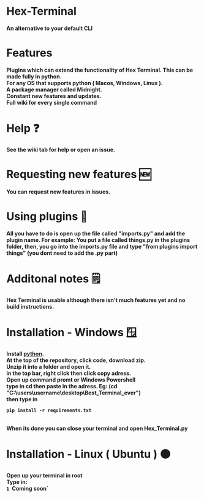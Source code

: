 
# Hex-Terminal 
<strong>
An alternative to your default CLI


# Features

Plugins which can extend the functionality of Hex Terminal. This can be made fully in python. </br>
For any OS that supports python ( Macos, Windows, Linux ).</br>
A package manager called Midnight.</br>
Constant new features and updates. </br>
Full wiki for every single command </br>

# Help ❓
See the wiki tab for help or open an issue.

       
        
        
 # Requesting new features 🆕
 
 You can request new features in issues.
 
 # Using plugins 🔌
 All you have to do is open up the file called "imports.py" and add the plugin name. For example: You put a file called things.py in the plugins folder, then, you go into the imports.py file and type "from plugins import things" (you dont need to add the .py part)
 
        
# Additonal notes 🗒️
Hex Terminal is usable although there isn't much features yet and no build instructions.
        
        
        
        


# Installation - Windows 🪟


Install [python](https://www.python.org/ftp/python/3.11.0/python-3.11.0-amd64.exe). </br>
At the top of the repository, click code, download zip. </br>
Unzip it into a folder and open it. </br>
in the top bar, right click then click copy adress. </br>
Open up command promt or Windows Powershell </br>
type in cd then paste in the adress. Eg: (cd "C:\users\username\desktop\Best_Terminal_ever") </br>
then type in 

```pip install -r requirements.txt``` 

</br>
When its done you can close your terminal and open Hex_Terminal.py

# Installation - Linux ( Ubuntu ) 🟠

Open up your terminal in root </br>
Type in: </br>`1
`Coming soon` 
</strong>

